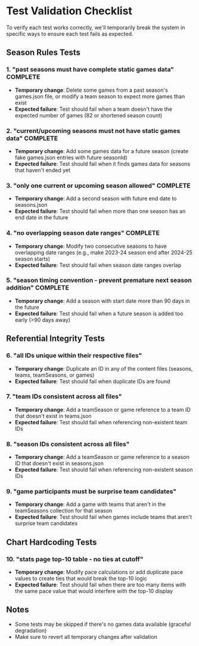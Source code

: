 # Test Validation Checklist

To verify each test works correctly, we'll temporarily break the system in specific ways to ensure each test fails as expected.

## Season Rules Tests

### 1. "past seasons must have complete static games data" COMPLETE

- **Temporary change**: Delete some games from a past season's games.json file, or modify a team season to expect more games than exist
- **Expected failure**: Test should fail when a team doesn't have the expected number of games (82 or shortened season count)

### 2. "current/upcoming seasons must not have static games data" COMPLETE

- **Temporary change**: Add some games data for a future season (create fake games.json entries with future seasonId)
- **Expected failure**: Test should fail when it finds games data for seasons that haven't ended yet

### 3. "only one current or upcoming season allowed" COMPLETE

- **Temporary change**: Add a second season with future end date to seasons.json
- **Expected failure**: Test should fail when more than one season has an end date in the future

### 4. "no overlapping season date ranges" COMPLETE

- **Temporary change**: Modify two consecutive seasons to have overlapping date ranges (e.g., make 2023-24 season end after 2024-25 season starts)
- **Expected failure**: Test should fail when season date ranges overlap

### 5. "season timing convention - prevent premature next season addition" COMPLETE

- **Temporary change**: Add a season with start date more than 90 days in the future
- **Expected failure**: Test should fail when a future season is added too early (>90 days away)

## Referential Integrity Tests

### 6. "all IDs unique within their respective files"

- **Temporary change**: Duplicate an ID in any of the content files (seasons, teams, teamSeasons, or games)
- **Expected failure**: Test should fail when duplicate IDs are found

### 7. "team IDs consistent across all files"

- **Temporary change**: Add a teamSeason or game reference to a team ID that doesn't exist in teams.json
- **Expected failure**: Test should fail when referencing non-existent team IDs

### 8. "season IDs consistent across all files"

- **Temporary change**: Add a teamSeason or game reference to a season ID that doesn't exist in seasons.json
- **Expected failure**: Test should fail when referencing non-existent season IDs

### 9. "game participants must be surprise team candidates"

- **Temporary change**: Add a game with teams that aren't in the teamSeasons collection for that season
- **Expected failure**: Test should fail when games include teams that aren't surprise team candidates

## Chart Hardcoding Tests

### 10. "stats page top-10 table - no ties at cutoff"

- **Temporary change**: Modify pace calculations or add duplicate pace values to create ties that would break the top-10 logic
- **Expected failure**: Test should fail when there are too many items with the same pace value that would interfere with the top-10 display

## Notes

- Some tests may be skipped if there's no games data available (graceful degradation)
- Make sure to revert all temporary changes after validation
